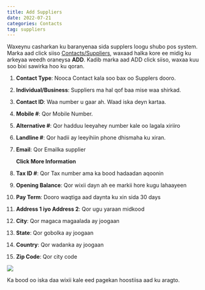```yaml
---
title: Add Suppliers
date: 2022-07-21
categories: Contacts
tag: suppliers
---
```


Waxeynu casharkan ku baranyenaa sida supplers loogu shubo pos system. Marka aad click siiso [Contacts/Suppliers](https://halalpos.com/contacts?type=supplier), waxaad halka kore ee midig ku arkeyaa weedh oraneysa **ADD**. Kadib marka aad ADD click siiso, waxaa kuu soo bixi sawirka hoo ku qoran.

1. **Contact Type**: Nooca Contact kala soo bax oo Supplers dooro.
2. **Individual/Business**: Suppliers ma hal qof baa mise waa shirkad.
3. **Contact ID**: Waa number u gaar ah. Waad iska deyn kartaa.
4. **Mobile #**: Qor Mobile Number.
5. **Alternative #**: Qor hadduu leeyahey number kale oo lagala xiriiro
6. **Landline #**: Qor hadii ay leeyihiin phone dhismaha ku xiran.
7. **Email**: Qor Emailka supplier

   **Click More Information**

8. **Tax ID #**: Qor Tax number ama ka bood hadaadan aqoonin
9. **Opening Balance**: Qor wixii dayn ah ee markii hore kugu lahaayeen
10. **Pay Term**: Dooro waqtiga aad daynta ku xin sida 30 days
11. **Address 1 iyo Address 2**: Qor ugu yaraan midkood
12. **City**: Qor magaca magaalada ay joogaan
13. **State**: Qor gobolka ay joogaan
14. **Country**: Qor wadanka ay joogaan
15. **Zip Code**: Qor city code

![](https://scontent.ffcm1-2.fna.fbcdn.net/v/t39.30808-6/296273006_3189120741328867_6671155990677340979_n.jpg?_nc_cat=102&ccb=1-7&_nc_sid=0debeb&_nc_ohc=sviRir2YZtYAX_-3tYz&_nc_ht=scontent.ffcm1-2.fna&oh=00_AT8a84271GUVhHXQXB8P9-cY9tBK4VfUFvMUicVG6CXHUg&oe=62E782ED)

Ka bood oo iska daa wixii kale eed pagekan hoostiisa aad ku aragto.
